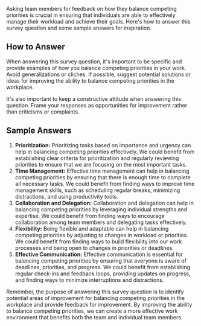 

Asking team members for feedback on how they balance competing priorities is crucial in ensuring that individuals are able to effectively manage their workload and achieve their goals. Here's how to answer this survey question and some sample answers for inspiration.

How to Answer
-------------

When answering this survey question, it's important to be specific and provide examples of how you balance competing priorities in your work. Avoid generalizations or cliches. If possible, suggest potential solutions or ideas for improving the ability to balance competing priorities in the workplace.

It's also important to keep a constructive attitude when answering this question. Frame your responses as opportunities for improvement rather than criticisms or complaints.

Sample Answers
--------------

1. **Prioritization:** Prioritizing tasks based on importance and urgency can help in balancing competing priorities effectively. We could benefit from establishing clear criteria for prioritization and regularly reviewing priorities to ensure that we are focusing on the most important tasks.
2. **Time Management:** Effective time management can help in balancing competing priorities by ensuring that there is enough time to complete all necessary tasks. We could benefit from finding ways to improve time management skills, such as scheduling regular breaks, minimizing distractions, and using productivity tools.
3. **Collaboration and Delegation:** Collaboration and delegation can help in balancing competing priorities by leveraging individual strengths and expertise. We could benefit from finding ways to encourage collaboration among team members and delegating tasks effectively.
4. **Flexibility:** Being flexible and adaptable can help in balancing competing priorities by adjusting to changes in workload or priorities. We could benefit from finding ways to build flexibility into our work processes and being open to changes in priorities or deadlines.
5. **Effective Communication:** Effective communication is essential for balancing competing priorities by ensuring that everyone is aware of deadlines, priorities, and progress. We could benefit from establishing regular check-ins and feedback loops, providing updates on progress, and finding ways to minimize interruptions and distractions.

Remember, the purpose of answering this survey question is to identify potential areas of improvement for balancing competing priorities in the workplace and provide feedback for improvement. By improving the ability to balance competing priorities, we can create a more effective work environment that benefits both the team and individual team members.
